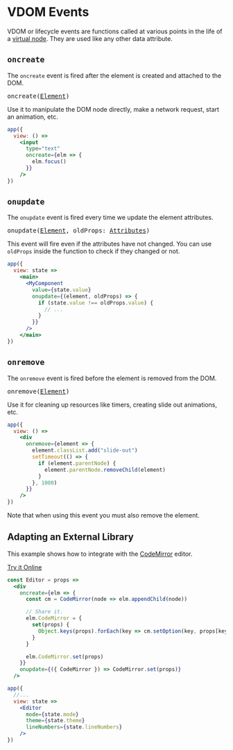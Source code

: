 # VDOM Events

VDOM or lifecycle events are functions called at various points in the life of a [virtual node](/docs/vnodes.md). They are used like any other data attribute.

## `oncreate`

The `oncreate` event is fired after the element is created and attached to the DOM.

<pre>
<a id="oncreate"></a>oncreate(<a href="https://developer.mozilla.org/en-US/docs/Web/API/Element">Element</a>)
</pre>

Use it to manipulate the DOM node directly, make a network request, start an animation, etc.

```jsx
app({
  view: () =>
    <input
      type="text"
      oncreate={elm => {
        elm.focus()
      }}
    />
})
```

## `onupdate`

The `onupdate` event is fired every time we update the element attributes.

<pre>
<a id="onupdate"></a>onupdate(<a href="https://developer.mozilla.org/en-US/docs/Web/API/Element">Element</a>, oldProps: <a href="/docs/vnodes.md#attributes">Attributes</a>)
</pre>

This event will fire even if the attributes have not changed. You can use `oldProps` inside the function to check if they changed or not.

```jsx
app({
  view: state =>
    <main>
      <MyComponent
        value={state.value}
        onupdate={(element, oldProps) => {
          if (state.value !== oldProps.value) {
            // ...
          }
        }}
      />
    </main>
})
```

## `onremove`

The `onremove` event is fired before the element is removed from the DOM.

<pre>
<a id="onremove"></a>onremove(<a href="https://developer.mozilla.org/en-US/docs/Web/API/Element">Element</a>)
</pre>

Use it for cleaning up resources like timers, creating slide out animations, etc.

```jsx
app({
  view: () =>
    <div
      onremove={element => {
        element.classList.add("slide-out")
        setTimeout(() => {
          if (element.parentNode) {
            element.parentNode.removeChild(element)
          }
        }, 1000)
      }}
    />
})
```

Note that when using this event you must also remove the element.

## Adapting an External Library

This example shows how to integrate with the [CodeMirror](https://codemirror.net/) editor.

[Try it Online](https://hyperapp-code-mirror.glitch.me)

```jsx
const Editor = props =>
  <div
    oncreate={elm => {
      const cm = CodeMirror(node => elm.appendChild(node))

      // Share it.
      elm.CodeMirror = {
        set(props) {
          Object.keys(props).forEach(key => cm.setOption(key, props[key]))
        }
      }

      elm.CodeMirror.set(props)
    }}
    onupdate={({ CodeMirror }) => CodeMirror.set(props)}
  />

app({
  //...
  view: state =>
    <Editor
      mode={state.mode}
      theme={state.theme}
      lineNumbers={state.lineNumbers}
    />
})
```
